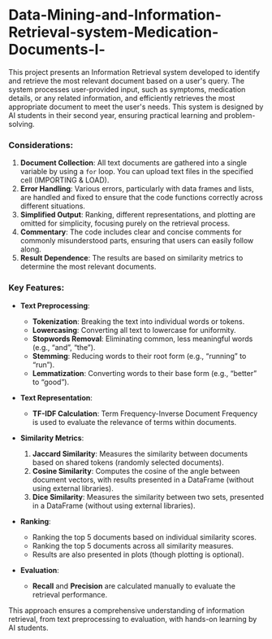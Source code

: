 # Data-Mining-and-Information-Retrieval-system-Medication-Documents-l-

This project presents an Information Retrieval system developed to identify and retrieve the most relevant document based on a user's query. The system processes user-provided input, such as symptoms, medication details, or any related information, and efficiently retrieves the most appropriate document to meet the user's needs. This system is designed by AI students in their second year, ensuring practical learning and problem-solving.

### Considerations:
1. **Document Collection**: All text documents are gathered into a single variable by using a `for` loop. You can upload text files in the specified cell (IMPORTING & LOAD).
2. **Error Handling**: Various errors, particularly with data frames and lists, are handled and fixed to ensure that the code functions correctly across different situations.
3. **Simplified Output**: Ranking, different representations, and plotting are omitted for simplicity, focusing purely on the retrieval process.
4. **Commentary**: The code includes clear and concise comments for commonly misunderstood parts, ensuring that users can easily follow along.
5. **Result Dependence**: The results are based on similarity metrics to determine the most relevant documents.
  
### Key Features:
- **Text Preprocessing**:
  - **Tokenization**: Breaking the text into individual words or tokens.
  - **Lowercasing**: Converting all text to lowercase for uniformity.
  - **Stopwords Removal**: Eliminating common, less meaningful words (e.g., “and”, “the”).
  - **Stemming**: Reducing words to their root form (e.g., “running” to “run”).
  - **Lemmatization**: Converting words to their base form (e.g., “better” to “good”).
  
- **Text Representation**:
  - **TF-IDF Calculation**: Term Frequency-Inverse Document Frequency is used to evaluate the relevance of terms within documents.

- **Similarity Metrics**:
  1. **Jaccard Similarity**: Measures the similarity between documents based on shared tokens (randomly selected documents).
  2. **Cosine Similarity**: Computes the cosine of the angle between document vectors, with results presented in a DataFrame (without using external libraries).
  3. **Dice Similarity**: Measures the similarity between two sets, presented in a DataFrame (without using external libraries).

- **Ranking**:
  - Ranking the top 5 documents based on individual similarity scores.
  - Ranking the top 5 documents across all similarity measures.
  - Results are also presented in plots (though plotting is optional).

- **Evaluation**:
  - **Recall** and **Precision** are calculated manually to evaluate the retrieval performance.

This approach ensures a comprehensive understanding of information retrieval, from text preprocessing to evaluation, with hands-on learning by AI students.
